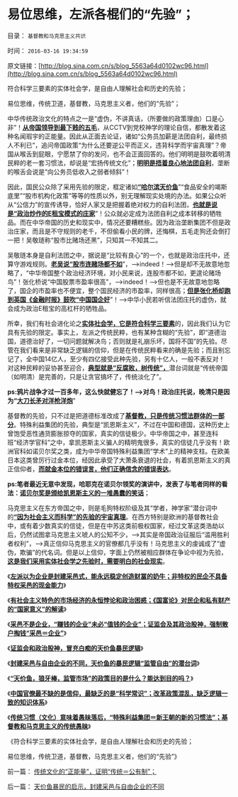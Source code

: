 # 易位思维，左派各棍们的“先验”；

目录： `基督教和马克思主义共识` 

时间： `2016-03-16 19:34:59` 

原文链接：[http://blog.sina.com.cn/s/blog_5563a64d0102wc96.html](http://blog.sina.com.cn/s/blog_5563a64d0102wc96.html)

符合科学三要素的实体社会学，是自由人理解社会和历史的先验；

易位思维，传统卫道，基督教，马克思主义者，他们的“先验”；

中华传统政治文化的特点之一是“虚伪，不讲真话，（所要做的政策理由）口是心非”！[**从帝国领导到最下贱的五毛**](../../../2013/1/6/革命者的口号相当于独裁者的政策.md)，从CCTV到党校神学的理论自信，都散发着这种名闻瑕宇的正能量。因此从正面去论证，诸如“公务员加薪是法团自利，最终损人不利已”，追问帝国政策“为什么还要逆公平而正义，违背科学而宇宙真理”？帝国从喉舌到屁眼，宁愿禁了你的发问，也不会正面回答的。他们明明是鼓吹着明清民粹的老一套习惯法，却说是“宏扬传统文化”；[**明明是捂着良心地法团自利**](http://blog.sina.com.cn/s/blog_14dbd83cd0102w550.html)，垄断的喉舌会说是“向公务员低收入之弱者倾斜”！

因此，国民公众除了采用先验的限定，框定诸如[**“哈尔滨天价鱼**](../../../2016/3/13/“天价鱼，狼牙棒，监管市场”的政策目的是什么？能达到目的吗？.md)”“食品安全的竭斯底里”“股市机构化政策”等等的性质以外，别无理解现实处境的办法。如果公众听从“公信力”的宣传诱导，恰好人家又是把握着绝对权力的自利法团，[**也就是说是“政治炒作的E租宝模式的庄家**](../../../2016/2/5/大股东“吃公司”是“偷小便宜吃大亏”；.md)”！公众就必定成为法团自利之成本转移的牺牲品。而在中华帝国的历史和现实中，情况还要糟糕些。因为政治垄断集团不但是政治庄家，而且是不守规则的老千，不但偷看小民的牌，还悔棋，五毛走狗还会倒打一把！吴敬琏称“股市比赌场还黑”，只知其一不知其二。

吴敬琏本身是自利法团之中，据说是“比较有良心”的一个，也就是政治庄托中，还算守游戏规则。[**老吴说“股市连赌场都不如**](../../../2012/11/24/经济学家吴敬琏的吴氏句法的文学才华.md)”，——>indeed！——>但是却不无故意地忽略了，“中华帝国整个政治经济环境，对小民来说，连股市都不如，更遑论赌场鸟”！张化桥说“中国股票市盈率很高”，——>indeed！——>但也是不无故意地忽略了，国企的市盈率也不便宜，整个国民经济的市盈率，同样很高；[**但是张化桥却跑到英国《金融时报》鼓吹“中国国企好**](../../../2015/8/29/从张化桥的言行，看中国传统文人的劣根性.md)”！——>中华小民若听信法团庄托的虚伪，就会成为政治E租宝的高杠杆的牺牲品。

所幸，我们有社会进化论之[**实体社会学，它是符合科学三要素**](../../../2015/10/8/科学实证与学术自由关系，是公共政策与个体人权的关系.md)的，因此我们认为它具有先验的限定。事实上，左派之传统民粹，也有某种含糊的“先验”，即“道德治国，道德治好了，一切问题就解决鸟；否则就是礼崩乐坏，国将不国”的先验。尽管在我们看来是非常缺乏逻辑的信仰，但是在传统民粹看来的确是先验；而且别忘记了，全中国14亿人，至少有四亿接受此种先验，另有十亿人，一般不表反对！对这种民粹的妥协甚至迎合，[**典型就是“反腐败，树传统”，**](../../../2015/3/27/有什么样的国民，就有什么样的贪官.md)潜台词就是“传统帝国（如明清）是完善的，只是让贪官搞坏了，传统淡化了”。

**ps:鸦片战争才过一百多年，这么快就健忘了！——>对鸟！政治庄托说，晚清只是因为“[**大刀长矛对洋枪洋炮**](../../../2009/12/21/民智？不开？“长矛大刀对仗洋枪洋炮”.md)**”

基督教的先验，只不过是把道德标准改成了[**基督教，只是传统习惯法群体的一部分**](../../../2016/3/2/基督教是中世纪习惯法的守护者（卫道）；.md)。特殊利益集团的先验，典型是“凯恩斯主义”，不过在中国和德国，这种历史上曾饱受恶性通货膨胀掠夺的国家，真实的信徒极少。中华帝国之中，甚至连科班“经济学官科”之中，拿凯恩斯主义骗人的精明鬼很多，真实的信徒几乎没有！欧洲官科如诺贝尔奖之类，成为中华帝国特殊利益集团“学术”上的精神支柱。在欧美日本这类曾厉行过金本位，经因此承受了大萧条衰退的社会，有着凯恩斯主义的真正信仰者，[**而就金本位的错误言，他们正确信念的错误表达**](../../../2012/9/10/共和党的金本位，奥巴马的就业报告.md)。

**ps:笔者最近无意中发现，哈耶克在诺贝尔领奖的演讲中，发表了与笔者同样的看法：[**诺贝尔奖是颁给凯恩斯主义的一堆愚蠢的笑话**](../../../2011/10/7/诺贝尔奖的声誉塑造了新制度学派的权威.md)**；

马克思主义在东方帝国之中，则是毛狗特权阶级及其“学者，神学家”潜台词中的[**“因为社会主义而科学”的先验的宇宙真理**](../../../2013/11/13/宇宙真理强势崛起一年多，地狱法则的英明投机！.md)。在西方特别是欧洲的基督教社会中，或有着少数真实的信徒，但是在中苏这类前极权国家，经过文革这类浩劫以后，仍然试图拿马克思主义唬人的公知不少，——>其实是帝国政治征服后“滥用胜利者权利”，——>真正信仰马克思主义的官僚都几乎没有！马克思主义的虔诚成了“虚伪，欺骗”的代名词。但是以上信仰，字面上仍然被相应群体在争论中视为先验，[**这是我们采用实体社会学之先验时，需要明白的社会现实**](../../../2016/3/14/改革政策的自相矛盾，“缺乏科学的灵魂”，不是“缺乏信仰”；.md)。

《[**左派以为企业是封建采邑式，能永远稳定创造财冨的奶牛；非特权的民企不具备特权采邑的现金能力**](../../../2016/3/7/传统文化如马克思主义，对“企业“与”采邑“的混淆；.md)》

《[**有社会主义特色的市场经济的永恒悖论和政治困惑；《国富论》对民企和私有财产的“国家意义”的解读**](../../../2016/3/8/有社会主义特色的市场经济的永恒悖论和政治困惑；.md)》

《[**采邑不是企业，“赚钱的企业”未必“值钱的企业”；证监会及其政治股神，强制散户掏钱“采邑＝企业”**](../../../2016/3/9/采邑不是企业，“赚钱的企业”也未必“值钱的企业”；.md)》

《[**证监会和政治股神，冒充白痴的天价鱼暴民逻辑**](../../../2016/3/10/证监会和政治股神，冒充白痴的天价鱼暴民逻辑；.md)》

《[**封建采邑与自由企业的不同，天价鱼的暴民逻辑“监管自由”的潜台词**](../../../2016/3/11/天价鱼暴民的启示，封建采邑与自由企业的不同.md)》

《[**“天价鱼，狼牙棒，监管市场”的政策目的是什么？能达到目的吗？**](../../../2016/3/13/“天价鱼，狼牙棒，监管市场”的政策目的是什么？能达到目的吗？.md)》

《[**中国官僚最不缺的是信仰，最缺乏的是“科学常识”；改革政策混乱，缺乏逻辑一致的知识体系**](../../../2016/3/14/改革政策的自相矛盾，“缺乏科学的灵魂”，不是“缺乏信仰”；.md)》

《[**传统习惯（文化）意味着愚昧落后，“特殊利益集团＝新王朝的新的习惯法”；基督教和马克思主义的传统愚昧**](../../../2016/3/15/基督教和马克思主义对传统愚昧的煽风点火；.md)》

《符合科学三要素的实体社会学，是自由人理解社会和历史的先验；

易位思维，传统卫道，基督教，马克思主义者，他们的“先验”》

前一篇： [传统文化的“正能量”，证明“传统＝公有制”；](../../../2016/4/5/传统文化的“正能量”，证明“传统＝公有制”；.md)

后一篇： [天价鱼暴民的启示，封建采邑与自由企业的不同](../../../2016/3/11/天价鱼暴民的启示，封建采邑与自由企业的不同.md)

